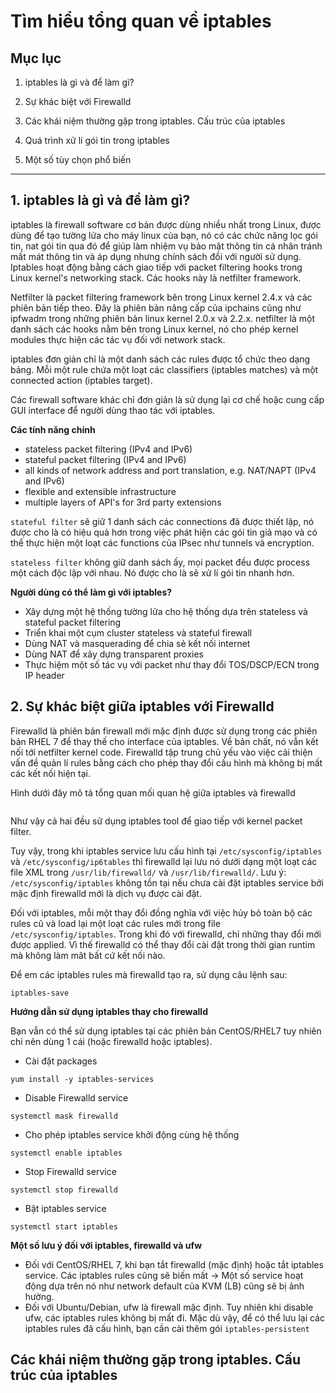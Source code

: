 # Tìm hiểu tổng quan về iptables

## Mục lục

1. iptables là gì và để làm gì?

2. Sự khác biệt với Firewalld

3. Các khái niệm thường gặp trong iptables. Cấu trúc của iptables

4. Quá trình xử lí gói tin trong iptables

5. Một số tùy chọn phổ biến

-----------

## 1. iptables là gì và để làm gì?

iptables là firewall software cơ bản được dùng nhiều nhất trong Linux, được dùng để tạo tường lửa cho máy linux của bạn, nó có các chức năng lọc gói tin, nat gói tin qua đó để giúp làm nhiệm vụ bảo mật thông tin cá nhân tránh mất mát thông tin và áp dụng nhưng chính sách đổi với người sử dụng. Iptables hoạt động bằng cách giao tiếp với packet filtering hooks trong Linux kernel's networking stack. Các hooks này là netfilter framework.

Netfilter là packet filtering framework bên trong Linux kernel 2.4.x và các phiên bản tiếp theo. Đây là phiên bản nâng cấp của  ipchains cũng như ipfwadm trong những phiên bản linux kernel 2.0.x và 2.2.x. netfilter là một danh sách các hooks nằm bên trong Linux kernel, nó cho phép kernel modules thực hiện các tác vụ đối với network stack.

iptables đơn giản chỉ là một danh sách các rules được tổ chức theo dạng bảng. Mỗi một rule chứa một loạt các classifiers (iptables matches) và một connected action (iptables target).

Các firewall software khác chỉ đơn giản là sử dụng lại cơ chế hoặc cung cấp GUI interface để người dùng thao tác với iptables.

**Các tính năng chính**

- stateless packet filtering (IPv4 and IPv6)
- stateful packet filtering (IPv4 and IPv6)
- all kinds of network address and port translation, e.g. NAT/NAPT (IPv4 and IPv6)
- flexible and extensible infrastructure
- multiple layers of API's for 3rd party extensions

`stateful filter` sẽ giữ 1 danh sách các connections đã được thiết lập, nó được cho là có hiệu quả hơn trong việc phát hiện các gói tin giả mạo và có thể thực hiện một loạt các functions của IPsec như tunnels và encryption.

`stateless filter` không giữ danh sách ấy, mọi packet đều được process một cách độc lập với nhau. Nó được cho là sẽ xử lí gói tin nhanh hơn.

**Người dùng có thể làm gì với iptables?**

- Xây dựng một hệ thống tường lửa cho hệ thống dựa trên stateless và stateful packet filtering
- Triển khai một cụm cluster stateless và stateful firewall
- Dùng NAT và masquerading để chia sẻ kết nối internet
- Dùng NAT để xây dựng transparent proxies
- Thực hiệm một số tác vụ với packet như thay đổi TOS/DSCP/ECN trong IP header


## 2. Sự khác biệt giữa iptables với Firewalld
Firewalld là phiên bản firewall mới mặc định được sử dụng trong các phiên bản RHEL 7 để thay thế cho interface của iptables. Về bản chất, nó vẫn kết nối tới netfilter kernel code. Firewalld tập trung chủ yếu vào việc cải thiện vấn đề quản lí rules bằng cách cho phép thay đổi cấu hình mà không bị mất các kết nối hiện tại.

Hình dưới đây mô tả tổng quan mối quan hệ giữa iptables và firewalld

<img src="">

Như vậy cả hai đều sử dụng iptables tool để giao tiếp với kernel packet filter.

Tuy vậy, trong khi iptables service lưu cấu hình tại `/etc/sysconfig/iptables` và `/etc/sysconfig/ip6tables` thì firewalld lại lưu nó dưới dạng một loạt các file XML trong `/usr/lib/firewalld/` và `/usr/lib/firewalld/`. Lưu ý: `/etc/sysconfig/iptables` không tồn tại nếu chưa cài đặt iptables service bởi mặc định firewalld mới là dịch vụ được cài đặt.

Đối với iptables, mỗi một thay đổi đồng nghĩa với việc hủy bỏ toàn bộ các rules cũ và load lại một loạt các rules mới trong file `/etc/sysconfig/iptables`. Trong khi đó với firewalld, chỉ những thay đổi mới được applied. Vì thế firewalld có thể thay đổi cài đặt trong thời gian runtim mà không làm mât bất cứ kết nối nào.

Để em các iptables rules mà firewalld tạo ra, sử dụng câu lệnh sau:

`iptables-save`

**Hướng dẫn sử dụng iptables thay cho firewalld**

Bạn vẫn có thể sử dụng iptables tại các phiên bản CentOS/RHEL7 tuy nhiên chỉ nên dùng 1 cái (hoặc firewalld hoặc iptables).

- Cài đặt packages

`yum install -y iptables-services`

- Disable Firewalld service

`systemctl mask firewalld`

- Cho phép iptables service khởi động cùng hệ thống

`systemctl enable iptables`

- Stop Firewalld service

`systemctl stop firewalld`

- Bật iptables service

`systemctl start iptables`

**Một số lưu ý đối với iptables, firewalld và ufw**

- Đối với CentOS/RHEL 7, khi bạn tắt firewalld (mặc định) hoặc tắt iptables service. Các iptables rules cũng sẽ biến mất -> Một số service hoạt động dựa trên nó như network default của KVM (LB) cũng sẽ bị ảnh hưởng.
- Đối với Ubuntu/Debian, ufw là firewall mặc định. Tuy nhiên khi disable ufw, các iptables rules không bị mất đi. Mặc dù vậy, để có thể lưu lại các iptables rules đã cấu hình, bạn cần cài thêm gói `iptables-persistent`

## Các khái niệm thường gặp trong iptables. Cấu trúc của iptables
